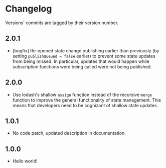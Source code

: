 # Changelog

Versions' commits are tagged by their version number.

## 2.0.1

- [bugfix] Re-opened state change publishing earlier than previously (by setting `publishQueued = false` earlier) to prevent some state updates from being missed. In particular, updates that would happen while subscription functions were being called were not being published.

## 2.0.0

- Use lodash's shallow `assign` function instead of the recursive `merge` function to improve the general functionality of state management. This means that developers need to be cognizant of shallow state updates.

## 1.0.1

- No code patch, updated description in documentation.

## 1.0.0

- Hello world!
